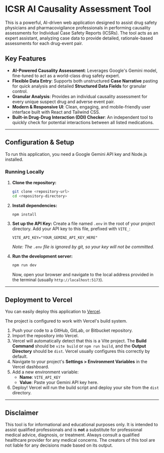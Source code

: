 # ICSR AI Causality Assessment Tool

This is a powerful, AI-driven web application designed to assist drug safety physicians and pharmacovigilance professionals in performing causality assessments for Individual Case Safety Reports (ICSRs). The tool acts as an expert assistant, analyzing case data to provide detailed, rationale-based assessments for each drug-event pair.

## Key Features

-   **AI-Powered Causality Assessment**: Leverages Google's Gemini model, fine-tuned to act as a world-class drug safety expert.
-   **Flexible Data Entry**: Supports both unstructured **Case Narrative** pasting for quick analysis and detailed **Structured Data Fields** for granular control.
-   **Granular Analysis**: Provides an individual causality assessment for every unique suspect drug and adverse event pair.
-   **Modern & Responsive UI**: Clean, engaging, and mobile-friendly user interface built with React and Tailwind CSS.
-   **Built-in Drug-Drug Interaction (DDI) Checker**: An independent tool to quickly check for potential interactions between all listed medications.

---

## Configuration & Setup

To run this application, you need a Google Gemini API key and Node.js installed.

### Running Locally

1.  **Clone the repository:**
    ```bash
    git clone <repository-url>
    cd <repository-directory>
    ```

2.  **Install dependencies:**
    ```bash
    npm install
    ```

3.  **Set up the API Key:**
    Create a file named `.env` in the root of your project directory. Add your API key to this file, prefixed with `VITE_`:
    ```
    VITE_API_KEY="YOUR_GEMINI_API_KEY_HERE"
    ```
    *Note: The `.env` file is ignored by git, so your key will not be committed.*

4.  **Run the development server:**
    ```bash
    npm run dev
    ```
    Now, open your browser and navigate to the local address provided in the terminal (usually `http://localhost:5173`).

---

## Deployment to Vercel

You can easily deploy this application to [Vercel](https://vercel.com).

The project is configured to work with Vercel's build system.

1.  Push your code to a GitHub, GitLab, or Bitbucket repository.
2.  Import the repository into Vercel.
3.  Vercel will automatically detect that this is a Vite project. The **Build Command** should be `vite build` or `npm run build`, and the **Output Directory** should be `dist`. Vercel usually configures this correctly by default.
4.  Navigate to your project's **Settings > Environment Variables** in the Vercel dashboard.
5.  Add a new environment variable:
    -   **Name**: `VITE_API_KEY`
    -   **Value**: Paste your Gemini API key here.
6.  Deploy! Vercel will run the build script and deploy your site from the `dist` directory.

---

## Disclaimer

This tool is for informational and educational purposes only. It is intended to assist qualified professionals and is **not** a substitute for professional medical advice, diagnosis, or treatment. Always consult a qualified healthcare provider for any medical concerns. The creators of this tool are not liable for any decisions made based on its output.